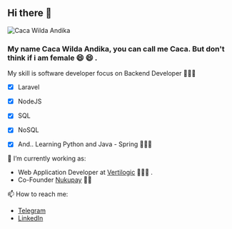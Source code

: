 ## Hi there 👋

![Caca Wilda Andika](https://i.ibb.co/3C29qjV/IMG20200704165752.jpg)

### My name Caca Wilda Andika, you can call me Caca. But don't think if i am female 😄 😄 .

My skill is software developer focus on Backend Developer 🤾🏻‍♂️
- [x] Laravel
- [x] NodeJS
- [x] SQL
- [x] NoSQL
- [x] And.. Learning Python and Java - Spring 🚴🏻‍♂️ 


🔭  I’m currently working as:
- Web Application Developer at [Vertilogic](http://vertilogic.com) 👨🏻‍💻 . 
- Co-Founder [Nukupay](//nukupay.com) 🤛🏻

📫  How to reach me:
- [Telegram](//t.me/cacawildaandika)
- [LinkedIn](//www.linkedin.com/in/cacawildaandika/)
<!--
**cacawildaandika/cacawildaandika** is a ✨ _special_ ✨ repository because its `README.md` (this file) appears on your GitHub profile.

Here are some ideas to get you started:

- 🔭 I’m currently working on ...
- 🌱 I’m currently learning ...
- 👯 I’m looking to collaborate on ...
- 🤔 I’m looking for help with ...
- 💬 Ask me about ...
- 📫 How to reach me: ...
- 😄 Pronouns: ...
- ⚡ Fun fact: ...
-->
